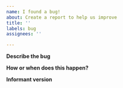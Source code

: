 ```yaml
---
name: I found a bug!
about: Create a report to help us improve
title: ''
labels: bug
assignees: ''

---
```


**Describe the bug**


**How or when does this happen?**


**Informant version**



<!-- Screenshots are optional but appreciated! -->
